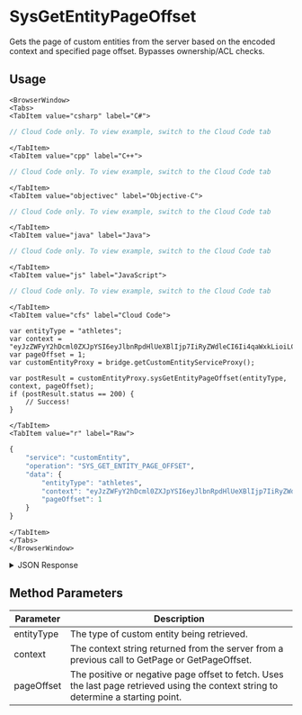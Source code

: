 # SysGetEntityPageOffset

Gets the page of custom entities from the server based on the encoded context and specified page offset. Bypasses ownership/ACL checks.

<PartialServop service_name="customEntity" operation_name="SYS_GET_ENTITY_PAGE_OFFSET" />

## Usage

```mdx-code-block
<BrowserWindow>
<Tabs>
<TabItem value="csharp" label="C#">
```

```csharp
// Cloud Code only. To view example, switch to the Cloud Code tab
```

```mdx-code-block
</TabItem>
<TabItem value="cpp" label="C++">
```

```cpp
// Cloud Code only. To view example, switch to the Cloud Code tab
```

```mdx-code-block
</TabItem>
<TabItem value="objectivec" label="Objective-C">
```

```objectivec
// Cloud Code only. To view example, switch to the Cloud Code tab
```

```mdx-code-block
</TabItem>
<TabItem value="java" label="Java">
```

```java
// Cloud Code only. To view example, switch to the Cloud Code tab
```

```mdx-code-block
</TabItem>
<TabItem value="js" label="JavaScript">
```

```javascript
// Cloud Code only. To view example, switch to the Cloud Code tab
```

```mdx-code-block
</TabItem>
<TabItem value="cfs" label="Cloud Code">
```

```cfscript
var entityType = "athletes";
var context = "eyJzZWFyY2hDcml0ZXJpYSI6eyJlbnRpdHlUeXBlIjp7IiRyZWdleCI6Ii4qaWxkLioiLCIkb3B0";
var pageOffset = 1;
var customEntityProxy = bridge.getCustomEntityServiceProxy();

var postResult = customEntityProxy.sysGetEntityPageOffset(entityType, context, pageOffset);
if (postResult.status == 200) {
    // Success!
}
```

```mdx-code-block
</TabItem>
<TabItem value="r" label="Raw">
```

```r
{
	"service": "customEntity",
	"operation": "SYS_GET_ENTITY_PAGE_OFFSET",
	"data": {
		"entityType": "athletes",
		"context": "eyJzZWFyY2hDcml0ZXJpYSI6eyJlbnRpdHlUeXBlIjp7IiRyZWdleCI6Ii4qaWxkLioiLCIkb3B0",
		"pageOffset": 1
	}
}
```

```mdx-code-block
</TabItem>
</Tabs>
</BrowserWindow>
```

<details>
<summary>JSON Response</summary>

```json
{
  "status": 200,
  "data": {
    "_serverTime": 1637946319239,
    "context": "eyJzZWFyY2hDcml0ZXJpYSI6e30sInNvcnRDcml0ZXJpYSI6eyJjcmVhdGVkQXQiOjF9LCJwYWdpbmF0aW9uIjp7InJvd3NQZXJQYWdlIjoyMCwicGFnZU51bWJlciI6MSwiZG9DbXXXXXXXmFsc2V9LCJvcHRpb25zIjpudWxsfQ",
    "results": {
      "page": 1,
      "items": [
        {
          "entityId": "781a5f97-1fa8-41e5-xxxx-7f648af19414",
          "version": 1,
          "acl": {
            "other": 1
          },
          "ownerId": "b7e7116e-749d-444f-xxxx-13f1101512a3",
          "expiresAt": null,
          "timeToLive": null,
          "createdAt": 1573534287525,
          "updatedAt": 1573534287525,
          "data": {
            "level1": "complete",
            "level2": "incomplete"
          }
        }
      ]
    }
  }
}
```
</details>

## Method Parameters
Parameter | Description
--------- | -----------
entityType | The type of custom entity being retrieved. 
context | The context string returned from the server from a previous call to GetPage or GetPageOffset. 
pageOffset | The positive or negative page offset to fetch. Uses the last page retrieved using the context string to determine a starting point. 


